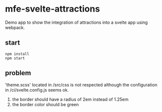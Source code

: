 # mfe-svelte-attractions

Demo app to show the integration of attractions into a svelte app using webpack.

## start
```
npm install
npm start
```

## problem
'theme.scss' located in /src/css is not respected although the configuration in /ci/svelte.config.js seems ok.

1. the border should have a radius of 2em instead of 1.25em
2. the border color should be green

 
